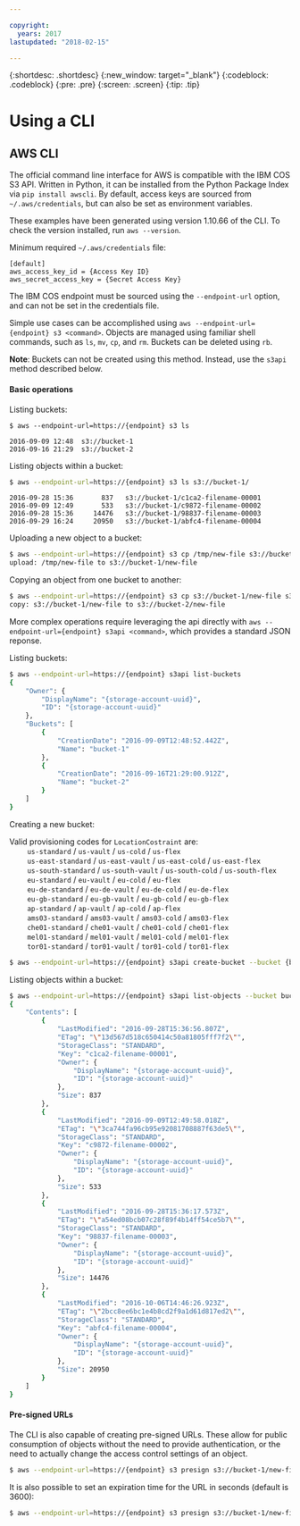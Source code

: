 ```yaml
---

copyright:
  years: 2017
lastupdated: "2018-02-15"

---
```

{:shortdesc: .shortdesc}
{:new_window: target="_blank"}
{:codeblock: .codeblock}
{:pre: .pre}
{:screen: .screen}
{:tip: .tip}


# Using a CLI

## AWS CLI
The official command line interface for AWS is compatible with the IBM COS S3 API. Written in Python, it can be installed from the Python Package Index via `pip install awscli`. By default, access keys are sourced from `~/.aws/credentials`, but can also be set as environment variables.

These examples have been generated using version 1.10.66 of the CLI.  To check the version installed, run `aws --version`.

Minimum required `~/.aws/credentials` file:

```
[default]
aws_access_key_id = {Access Key ID}
aws_secret_access_key = {Secret Access Key}
```

The IBM COS endpoint must be sourced using the `--endpoint-url` option, and can not be set in the credentials file.

Simple use cases can be accomplished using `aws --endpoint-url={endpoint} s3 <command>`. Objects are managed using familiar shell commands, such as `ls`, `mv`, `cp`, and `rm`.  Buckets can be deleted using `rb`.

**Note**: Buckets can not be created using this method. Instead, use the `s3api` method described below.

#### Basic operations
Listing buckets:

```shell
$ aws --endpoint-url=https://{endpoint} s3 ls
```

```shell
2016-09-09 12:48  s3://bucket-1
2016-09-16 21:29  s3://bucket-2
```

Listing objects within a bucket:

```bash
$ aws --endpoint-url=https://{endpoint} s3 ls s3://bucket-1/
```

```terminal
2016-09-28 15:36       837   s3://bucket-1/c1ca2-filename-00001
2016-09-09 12:49       533   s3://bucket-1/c9872-filename-00002
2016-09-28 15:36     14476   s3://bucket-1/98837-filename-00003
2016-09-29 16:24     20950   s3://bucket-1/abfc4-filename-00004
```

Uploading a new object to a bucket:

```bash
$ aws --endpoint-url=https://{endpoint} s3 cp /tmp/new-file s3://bucket-1/
upload: /tmp/new-file to s3://bucket-1/new-file
```

Copying an object from one bucket to another:

```bash
$ aws --endpoint-url=https://{endpoint} s3 cp s3://bucket-1/new-file s3://bucket-2/
copy: s3://bucket-1/new-file to s3://bucket-2/new-file
```

More complex operations require leveraging the api directly with `aws --endpoint-url={endpoint} s3api <command>`, which provides a standard JSON reponse.

Listing buckets:

```bash
$ aws --endpoint-url=https://{endpoint} s3api list-buckets
{
    "Owner": {
        "DisplayName": "{storage-account-uuid}",
        "ID": "{storage-account-uuid}"
    },
    "Buckets": [
        {
            "CreationDate": "2016-09-09T12:48:52.442Z",
            "Name": "bucket-1"
        },
        {
            "CreationDate": "2016-09-16T21:29:00.912Z",
            "Name": "bucket-2"
        }
    ]
}
```

Creating a new bucket:

Valid provisioning codes for `LocationCostraint` are: <br>
&emsp;&emsp;  `us-standard` / `us-vault` / `us-cold` / `us-flex` <br>
&emsp;&emsp;  `us-east-standard` / `us-east-vault`  / `us-east-cold` / `us-east-flex` <br>
&emsp;&emsp;  `us-south-standard` / `us-south-vault`  / `us-south-cold` / `us-south-flex` <br>
&emsp;&emsp;  `eu-standard` / `eu-vault` / `eu-cold` / `eu-flex` <br>
&emsp;&emsp;  `eu-de-standard` / `eu-de-vault` / `eu-de-cold` / `eu-de-flex` <br>
&emsp;&emsp;  `eu-gb-standard` / `eu-gb-vault` / `eu-gb-cold` / `eu-gb-flex` <br>
&emsp;&emsp;  `ap-standard` / `ap-vault` / `ap-cold` / `ap-flex` <br>
&emsp;&emsp;  `ams03-standard` / `ams03-vault` / `ams03-cold` / `ams03-flex` <br>
&emsp;&emsp;  `che01-standard` / `che01-vault` / `che01-cold` / `che01-flex` <br>
&emsp;&emsp;  `mel01-standard` / `mel01-vault` / `mel01-cold` / `mel01-flex` <br>
&emsp;&emsp;  `tor01-standard` / `tor01-vault` / `tor01-cold` / `tor01-flex` <br>

```bash
$ aws --endpoint-url=https://{endpoint} s3api create-bucket --bucket {bucket-name} [--region provisioing-code]
```

Listing objects within a bucket:

```bash
$ aws --endpoint-url=https://{endpoint} s3api list-objects --bucket bucket1
{
    "Contents": [
        {
            "LastModified": "2016-09-28T15:36:56.807Z",
            "ETag": "\"13d567d518c650414c50a81805fff7f2\"",
            "StorageClass": "STANDARD",
            "Key": "c1ca2-filename-00001",
            "Owner": {
                "DisplayName": "{storage-account-uuid}",
                "ID": "{storage-account-uuid}"
            },
            "Size": 837
        },
        {
            "LastModified": "2016-09-09T12:49:58.018Z",
            "ETag": "\"3ca744fa96cb95e92081708887f63de5\"",
            "StorageClass": "STANDARD",
            "Key": "c9872-filename-00002",
            "Owner": {
                "DisplayName": "{storage-account-uuid}",
                "ID": "{storage-account-uuid}"
            },
            "Size": 533
        },
        {
            "LastModified": "2016-09-28T15:36:17.573Z",
            "ETag": "\"a54ed08bcb07c28f89f4b14ff54ce5b7\"",
            "StorageClass": "STANDARD",
            "Key": "98837-filename-00003",
            "Owner": {
                "DisplayName": "{storage-account-uuid}",
                "ID": "{storage-account-uuid}"
            },
            "Size": 14476
        },
        {
            "LastModified": "2016-10-06T14:46:26.923Z",
            "ETag": "\"2bcc8ee6bc1e4b8cd2f9a1d61d817ed2\"",
            "StorageClass": "STANDARD",
            "Key": "abfc4-filename-00004",
            "Owner": {
                "DisplayName": "{storage-account-uuid}",
                "ID": "{storage-account-uuid}"
            },
            "Size": 20950
        }
    ]
}
```

#### Pre-signed URLs
The CLI is also capable of creating pre-signed URLs.  These allow for public consumption of objects without the need to provide authentication, or the need to actually change the access control settings of an object.

```bash
$ aws --endpoint-url=https://{endpoint} s3 presign s3://bucket-1/new-file
```

It is also possible to set an expiration time for the URL in seconds (default is 3600):

```bash
$ aws --endpoint-url=https://{endpoint} s3 presign s3://bucket-1/new-file --expires-in 600
```

